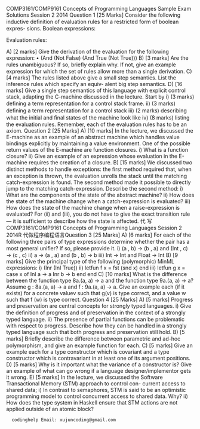 COMP3161/COMP9161 Concepts of Programming Languages Sample Exam Solutions Session 2 2014 Question 1 [25 Marks] Consider the following inductive deﬁnition of evaluation rules for a restricted form of boolean expres- sions. Boolean expressions:

Evaluation rules:

A) [2 marks] Give the derivation of the evaluation for the following expression: • (And (Not False) (And True (Not True))) B) [3 marks] Are the rules unambiguous? If so, brieﬂy explain why. If not, give an example expression for which the set of rules allow more than a single derivation. C) [4 marks] The rules listed above give a small step semantics. List the inference rules which specify an equiv- alent big step semantics. D) [16 marks] Give a single step semantics of this language with explicit control stack, adapting the C-machine discussed in the lecture. Start by i) (3 marks) deﬁning a term representation for a control stack frame. ii) (3 marks) deﬁning a term representation for a control stack iii) (2 marks) describing what the initial and ﬁnal states of the machine look like iv) (8 marks) listing the evaluation rules. Remember, each of the evaluation rules has to be an axiom. Question 2 [25 Marks] A) [10 marks] In the lecture, we discussed the E-machine as an example of an abstract machine which handles value bindings explicitly by maintaining a value environment. One of the possible return values of the E-machine are function closures. i) What is a function closure? ii) Give an example of an expression whose evaluation in the E-machine requires the creation of a closure. B) [15 marks] We discussed two distinct methods to handle exceptions: the ﬁrst method required that, when an exception is thrown, the evaluation unrolls the stack until the matching catch-expression is found. The second method made it possible to directly jump to the matching catch-expression. Describe the second method: i) What are the components of the state of the abstract machine? ii) How does the state of the machine change when a catch-expression is evaluated? iii) How does the state of the machine change when a raise-expression is evaluated? For (ii) and (iii), you do not have to give the exact transition rule — it is sufﬁcient to describe how the state is affected. 代 写COMP3161/COMP9161 Concepts of Programming Languages Session 2 2014R 代做程序编程语言Question 3 [25 Marks] A) [6 marks] For each of the following three pairs of type expressions determine whether the pair has a most general uniﬁer? If so, please provide it. i) (a , b) → (b , a) and (Int , c) → (c , c) ii) a → (a , a) and (b , b) → b iii) Int → Int and Float → Int B) [9 marks] Give the principal type of the following (polymorphic) MinML expressions: i) (Inr (Inl True)) ii) letfun f x = fst (snd x) end iii) letfun g x = case x of Inl a -> a Inr b -> b end end C) [10 marks] What is the difference between the function type 8a.(a, a) → a and the function type 9a.(a, a) → a? Assume g : 8a.(a, a) → a and f : 9a.(a, a) → a. Give an example each (if it exists) for a concrete valuev such that g(v) is type correct, and a value w such that f (w) is type correct. Question 4 [25 Marks] A) [5 marks] Progress and preservation are central concepts for strongly typed languages. i) Give the deﬁnition of progress and of preservation in the context of a strongly typed language. ii) The presence of partial functions can be problematic with respect to progress. Describe how they can be handled in a strongly typed language such that both progress and preservation still hold. B) [5 marks] Brieﬂy describe the difference between parametric and ad-hoc polymorphism, and give an example function for each. C) [5 marks] Give an example each for a type constructor which is covariant and a type constructor which is contravariant in at least one of its argument positions. D) [5 marks] Why is it important what the variance of a constructor is? Give an example of what can go wrong if a language designer/implementor gets it wrong. E) [5 marks] In the lecture, we discussed the Software Transactional Memory (STM) approach to control con- current access to shared data; i) In contrast to semaphores, STM is said to be an optimistic programming model to control concurrent access to shared data. Why? ii) How does the type system in Haskell ensure that STM actions are not applied outside of an atomic block?

      codinghelp Email: xujuncoding@gmail.com
